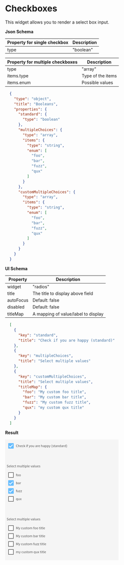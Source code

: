 # Checkboxes

This widget allows you to render a select box input.

**Json Schema**

| Property for single checkbox | Description |
|---|---|
| type | "boolean" |

| Property for multiple checkboxes | Description |
|---|---|
| type | "array" |
| items.type | Type of the items |
| items.enum | Possible values |

```json
  {
    "type": "object",
    "title": "Booleans",
    "properties": {
      "standard": {
        "type": "boolean"
      },
      "multipleChoices": {
        "type": "array",
        "items": {
          "type": "string",
          "enum": [
            "foo",
            "bar",
            "fuzz",
            "qux"
          ]
        }
      },
      "customMultipleChoices": {
        "type": "array",
        "items": {
          "type": "string",
          "enum": [
            "foo",
            "bar",
            "fuzz",
            "qux"
          ]
        }
      }
    }
  }
```

**UI Schema**

| Property | Description |
|---|---|
| widget | "radios" |
| title | The title to display above field |
| autoFocus | Default: false |
| disabled | Default: false |
| titleMap | A mapping of value/label to display |

```json
  [
    {
      "key": "standard",
      "title": "Check if you are happy (standard)"
    },
    {
      "key": "multipleChoices",
      "title": "Select multiple values"
    },
    {
      "key": "customMultipleChoices",
      "title": "Select multiple values",
      "titleMap": {
        "foo": "My custom foo title",
        "bar": "My custom bar title",
        "fuzz": "My custom fuzz title",
        "qux": "my custom qux title"
      }
    }
  ]
```

**Result**

![Checkboxes](screenshot.png)
